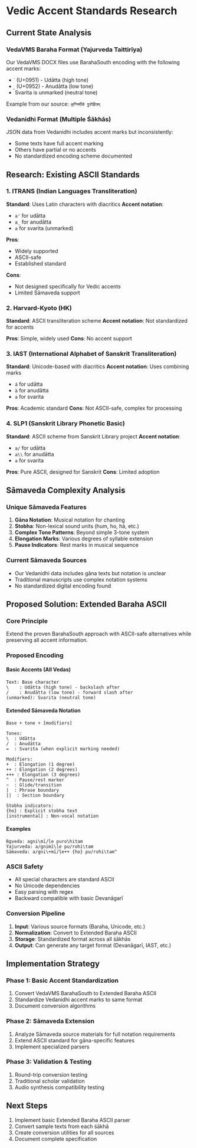 # Vedic Accent Standards Research

## Current State Analysis

### VedaVMS Baraha Format (Yajurveda Taittirīya)
Our VedaVMS DOCX files use BarahaSouth encoding with the following accent marks:
- `॑` (U+0951) - Udātta (high tone) 
- `॒` (U+0952) - Anudātta (low tone)
- Svarita is unmarked (neutral tone)

Example from our source: `अ॒ग्निमी॑ळे पु॒रोहि॑तम्`

### Vedanidhi Format (Multiple Śākhās)
JSON data from Vedanidhi includes accent marks but inconsistently:
- Some texts have full accent marking
- Others have partial or no accents
- No standardized encoding scheme documented

## Research: Existing ASCII Standards

### 1. ITRANS (Indian Languages Transliteration)
**Standard**: Uses Latin characters with diacritics
**Accent notation**: 
- `a'` for udātta
- `a_` for anudātta  
- `a` for svarita (unmarked)

**Pros**: 
- Widely supported
- ASCII-safe
- Established standard

**Cons**:
- Not designed specifically for Vedic accents
- Limited Sāmaveda support

### 2. Harvard-Kyoto (HK)
**Standard**: ASCII transliteration scheme
**Accent notation**: Not standardized for accents

**Pros**: Simple, widely used
**Cons**: No accent support

### 3. IAST (International Alphabet of Sanskrit Transliteration)
**Standard**: Unicode-based with diacritics
**Accent notation**: Uses combining marks
- `á` for udātta
- `à` for anudātta
- `a` for svarita

**Pros**: Academic standard
**Cons**: Not ASCII-safe, complex for processing

### 4. SLP1 (Sanskrit Library Phonetic Basic)
**Standard**: ASCII scheme from Sanskrit Library project
**Accent notation**: 
- `a/` for udātta
- `a\\` for anudātta
- `a` for svarita

**Pros**: Pure ASCII, designed for Sanskrit
**Cons**: Limited adoption

## Sāmaveda Complexity Analysis

### Unique Sāmaveda Features
1. **Gāna Notation**: Musical notation for chanting
2. **Stobha**: Non-lexical sound units (hum, ho, hā, etc.)
3. **Complex Tone Patterns**: Beyond simple 3-tone system
4. **Elongation Marks**: Various degrees of syllable extension
5. **Pause Indicators**: Rest marks in musical sequence

### Current Sāmaveda Sources
- Our Vedanidhi data includes gāna texts but notation is unclear
- Traditional manuscripts use complex notation systems
- No standardized digital encoding found

## Proposed Solution: Extended Baraha ASCII

### Core Principle
Extend the proven BarahaSouth approach with ASCII-safe alternatives while preserving all accent information.

### Proposed Encoding

#### Basic Accents (All Vedas)
```
Text: Base character
\    : Udātta (high tone) - backslash after
/    : Anudātta (low tone) - forward slash after  
(unmarked): Svarita (neutral tone)
```

#### Extended Sāmaveda Notation
```
Base + tone + [modifiers]

Tones:
\  : Udātta
/  : Anudātta  
=  : Svarita (when explicit marking needed)

Modifiers:
+  : Elongation (1 degree)
++ : Elongation (2 degrees) 
+++ : Elongation (3 degrees)
^  : Pause/rest marker
~  : Glide/transition
|  : Phrase boundary
||  : Section boundary

Stobha indicators:
{ho} : Explicit stobha text
[instrumental] : Non-vocal notation
```

#### Examples
```
Ṛgveda: agni\mī/ḷe puro\hitam
Yajurveda: a/gnimī\ḷe pu/rohi\tam  
Sāmaveda: a/gni\+mī/ḷe++ {ho} pu/rohi\tam^
```

### ASCII Safety
- All special characters are standard ASCII
- No Unicode dependencies
- Easy parsing with regex
- Backward compatible with basic Devanāgarī

### Conversion Pipeline
1. **Input**: Various source formats (Baraha, Unicode, etc.)
2. **Normalization**: Convert to Extended Baraha ASCII
3. **Storage**: Standardized format across all śākhās
4. **Output**: Can generate any target format (Devanāgarī, IAST, etc.)

## Implementation Strategy

### Phase 1: Basic Accent Standardization
1. Convert VedaVMS BarahaSouth to Extended Baraha ASCII
2. Standardize Vedanidhi accent marks to same format
3. Document conversion algorithms

### Phase 2: Sāmaveda Extension
1. Analyze Sāmaveda source materials for full notation requirements
2. Extend ASCII standard for gāna-specific features
3. Implement specialized parsers

### Phase 3: Validation & Testing
1. Round-trip conversion testing
2. Traditional scholar validation
3. Audio synthesis compatibility testing

## Next Steps
1. Implement basic Extended Baraha ASCII parser
2. Convert sample texts from each śākhā
3. Create conversion utilities for all sources
4. Document complete specification
